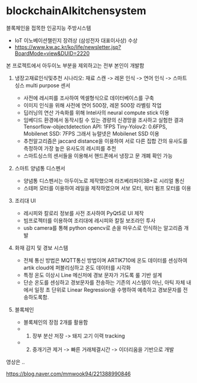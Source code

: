 # blockchainAIkitchensystem
블록체인을 접목한 인공지능 주방시스템
- IoT 이노베이션챌린지 장려상 (삼성전자 대표이사상) 수상 
- https://www.kw.ac.kr/ko/life/newsletter.jsp?BoardMode=view&DUID=2220


본 프로젝트에서 아두이노 부분을 제외하고는 전부 본인이 개발함


1. 냉장고재료인식및추천
시나리오: 재료 스캔 -> 레몬 인식 -> 연어 인식 -> 스마트싱스 multi purpose 센서

   - 사전에 레시피를 조사하여 엑셀형식으로 데이터베이스를 구축
   - 이미지 인식을 위해 사전에 연어 500장, 레몬 500장 라벨링 작업
   - 딥러닝의 연산 가속화를 위해 Intel사의 neural compute stick 이용
   - 임베디드 환경에서 동작시킬 수 있는 경량의 신경망을 조사하고 실험한 결과 
   Tensorflow-objectdetection API: 1FPS Tiny-Yolov2: 0.6FPS, Mobilenet SSD: 7FPS 
   그래서 뉴럴넷은 Mobilenet SSD 이용 
    - 추천알고리즘은 jaccard distance을 이용하여 서로 다른 집합 간의 유사도를 측정하여 가장 높은 유사도의 레시피를 추천
    - 스마트싱스의 센서들을 이용해서 핸드폰에서 냉장고 문 개폐 확인 가능


2. 스마트 양념통 디스펜서
    - 양념통 디스펜서는 아두이노로 제작했으며 라즈베리파이3B+로 시리얼 통신
    - 스테퍼 모터를 이용하여 레일을 제작하였으며 서보 모터, 워터 펌프 모터를 이용

3. 조리대 UI 

    - 레시피와 칼로리 정보를 사전 조사하여 PyQt5로 UI 제작
    - 빔프로젝터를 이용하여 조리대에 레시피와 칼질 보조라인 투사
    - usb camera를 통해 python opencv로 손을 마우스로 인식하는 알고리즘 개발
    
4. 화재 감지 및 경보 시스템
    - 전체 통신 방법은 MQTT통신 방법이며 ARTIK710에 온도 데이터를 센싱하여 artik cloud에 퍼블리싱하고 온도 데이터를 시각화
    - 특정 온도 이상시 Line 메신저에 경보 문자가 가도록 룰 기반 설계
    - 단순 온도를 센싱하고 경보문자를 전송하는 기존의 시스템이 아닌,
      아틱 자체 내에서 일정 초 단위로 Linear Regression을 수행하여 예측하고 경보문자를 전송하도록함.
      
5. 블록체인 
    - 블록체인의 장점 2개를 활용함
    - 1) 장부 분산 저장 -> 돼지 고기 이력 tracking
    - 2) 중개기관 제거 ->  빠른 거래체결시간 -> 이더리움을 기반으로 개발
    
    


영상은  .. 


https://blog.naver.com/mmwook94/221388990846

